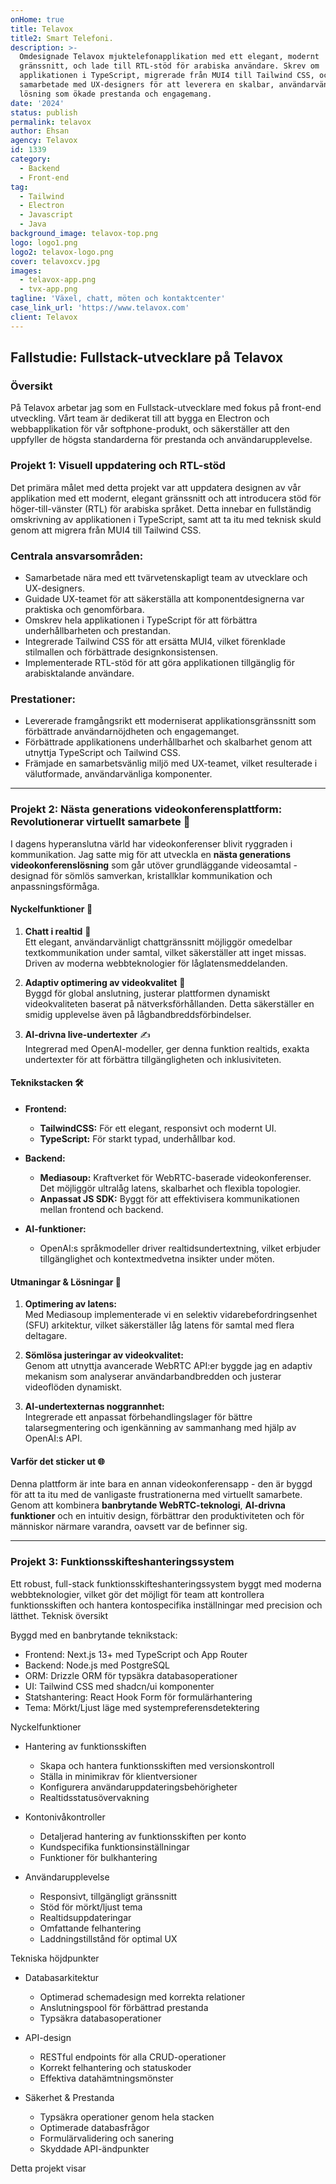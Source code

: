 ```yaml
---
onHome: true
title: Telavox
title2: Smart Telefoni.
description: >-
  Omdesignade Telavox mjuktelefonapplikation med ett elegant, modernt
  gränssnitt, och lade till RTL-stöd för arabiska användare. Skrev om
  applikationen i TypeScript, migrerade från MUI4 till Tailwind CSS, och
  samarbetade med UX-designers för att leverera en skalbar, användarvänlig
  lösning som ökade prestanda och engagemang.
date: '2024'
status: publish
permalink: telavox
author: Ehsan
agency: Telavox
id: 1339
category:
  - Backend
  - Front-end
tag:
  - Tailwind
  - Electron
  - Javascript
  - Java
background_image: telavox-top.png
logo: logo1.png
logo2: telavox-logo.png
cover: telavoxcv.jpg
images:
  - telavox-app.png
  - tvx-app.png
tagline: 'Växel, chatt, möten och kontaktcenter'
case_link_url: 'https://www.telavox.com'
client: Telavox
---
```

<h2>Fallstudie: Fullstack-utvecklare på Telavox</h2>

<h3>Översikt</h3>

<p>På Telavox arbetar jag som en Fullstack-utvecklare med fokus på front-end utveckling. Vårt team är dedikerat till att bygga en Electron och webbapplikation för vår softphone-produkt, och säkerställer att den uppfyller de högsta standarderna för prestanda och användarupplevelse.</p>

<h3>Projekt 1: Visuell uppdatering och RTL-stöd</h3>

<p>Det primära målet med detta projekt var att uppdatera designen av vår applikation med ett modernt, elegant gränssnitt och att introducera stöd för höger-till-vänster (RTL) för arabiska språket. Detta innebar en fullständig omskrivning av applikationen i TypeScript, samt att ta itu med teknisk skuld genom att migrera från MUI4 till Tailwind CSS.</p>

<h3>Centrala ansvarsområden:</h3>

<ul>
    <li>Samarbetade nära med ett tvärvetenskapligt team av utvecklare och UX-designers.</li>
    <li>Guidade UX-teamet för att säkerställa att komponentdesignerna var praktiska och genomförbara.</li>
    <li>Omskrev hela applikationen i TypeScript för att förbättra underhållbarheten och prestandan.</li>
    <li>Integrerade Tailwind CSS för att ersätta MUI4, vilket förenklade stilmallen och förbättrade designkonsistensen.</li>
    <li>Implementerade RTL-stöd för att göra applikationen tillgänglig för arabisktalande användare.</li>
</ul>

<h3>Prestationer:</h3>

<ul>
    <li>Levererade framgångsrikt ett moderniserat applikationsgränssnitt som förbättrade användarnöjdheten och engagemanget.</li>
    <li>Förbättrade applikationens underhållbarhet och skalbarhet genom att utnyttja TypeScript och Tailwind CSS.</li>
    <li>Främjade en samarbetsvänlig miljö med UX-teamet, vilket resulterade i välutformade, användarvänliga komponenter.</li>
</ul>

---

### Projekt 2: **Nästa generations videokonferensplattform: Revolutionerar virtuellt samarbete** 🚀

I dagens hyperanslutna värld har videokonferenser blivit ryggraden i kommunikation. Jag satte mig för att utveckla en **nästa generations videokonferenslösning** som går utöver grundläggande videosamtal - designad för sömlös samverkan, kristallklar kommunikation och anpassningsförmåga.

#### **Nyckelfunktioner** 🌟

1. **Chatt i realtid** 💬  
   Ett elegant, användarvänligt chattgränssnitt möjliggör omedelbar textkommunikation under samtal, vilket säkerställer att inget missas. Driven av moderna webbteknologier för låglatensmeddelanden.

2. **Adaptiv optimering av videokvalitet** 🎥  
   Byggd för global anslutning, justerar plattformen dynamiskt videokvaliteten baserat på nätverksförhållanden. Detta säkerställer en smidig upplevelse även på lågbandbreddsförbindelser.

3. **AI-drivna live-undertexter** ✍️  
   Integrerad med OpenAI-modeller, ger denna funktion realtids, exakta undertexter för att förbättra tillgängligheten och inklusiviteten.

#### **Teknikstacken** 🛠️

- **Frontend:**

  - **TailwindCSS:** För ett elegant, responsivt och modernt UI.
  - **TypeScript:** För starkt typad, underhållbar kod.

- **Backend:**

  - **Mediasoup:** Kraftverket för WebRTC-baserade videokonferenser. Det möjliggör ultralåg latens, skalbarhet och flexibla topologier.
  - **Anpassat JS SDK:** Byggt för att effektivisera kommunikationen mellan frontend och backend.

- **AI-funktioner:**
  - OpenAI:s språkmodeller driver realtidsundertextning, vilket erbjuder tillgänglighet och kontextmedvetna insikter under möten.

#### **Utmaningar & Lösningar** 🧩

1. **Optimering av latens:**  
   Med Mediasoup implementerade vi en selektiv vidarebefordringsenhet (SFU) arkitektur, vilket säkerställer låg latens för samtal med flera deltagare.

2. **Sömlösa justeringar av videokvalitet:**  
   Genom att utnyttja avancerade WebRTC API:er byggde jag en adaptiv mekanism som analyserar användarbandbredden och justerar videoflöden dynamiskt.

3. **AI-undertexternas noggrannhet:**  
   Integrerade ett anpassat förbehandlingslager för bättre talarsegmentering och igenkänning av sammanhang med hjälp av OpenAI:s API.

#### **Varför det sticker ut** 🌐

Denna plattform är inte bara en annan videokonferensapp - den är byggd för att ta itu med de vanligaste frustrationerna med virtuellt samarbete. Genom att kombinera **banbrytande WebRTC-teknologi**, **AI-drivna funktioner** och en intuitiv design, förbättrar den produktiviteten och för människor närmare varandra, oavsett var de befinner sig.

---

### Projekt 3: Funktionsskifteshanteringssystem

Ett robust, full-stack funktionsskifteshanteringssystem byggt med moderna webbteknologier, vilket gör det möjligt för team att kontrollera funktionsskiften och hantera kontospecifika inställningar med precision och lätthet.
Teknisk översikt

Byggd med en banbrytande teknikstack:

- Frontend: Next.js 13+ med TypeScript och App Router
- Backend: Node.js med PostgreSQL
- ORM: Drizzle ORM för typsäkra databasoperationer
- UI: Tailwind CSS med shadcn/ui komponenter
- Statshantering: React Hook Form för formulärhantering
- Tema: Mörkt/Ljust läge med systempreferensdetektering

Nyckelfunktioner

- Hantering av funktionsskiften

  - Skapa och hantera funktionsskiften med versionskontroll
  - Ställa in minimikrav för klientversioner
  - Konfigurera användaruppdateringsbehörigheter
  - Realtidsstatusövervakning

- Kontonivåkontroller

  - Detaljerad hantering av funktionsskiften per konto
  - Kundspecifika funktionsinställningar
  - Funktioner för bulkhantering

- Användarupplevelse
  - Responsivt, tillgängligt gränssnitt
  - Stöd för mörkt/ljust tema
  - Realtidsuppdateringar
  - Omfattande felhantering
  - Laddningstillstånd för optimal UX

Tekniska höjdpunkter

- Databasarkitektur

  - Optimerad schemadesign med korrekta relationer
  - Anslutningspool för förbättrad prestanda
  - Typsäkra databasoperationer

- API-design

  - RESTful endpoints för alla CRUD-operationer
  - Korrekt felhantering och statuskoder
  - Effektiva datahämtningsmönster

- Säkerhet & Prestanda
  - Typsäkra operationer genom hela stacken
  - Optimerade databasfrågor
  - Formulärvalidering och sanering
  - Skyddade API-ändpunkter

Detta projekt visar
